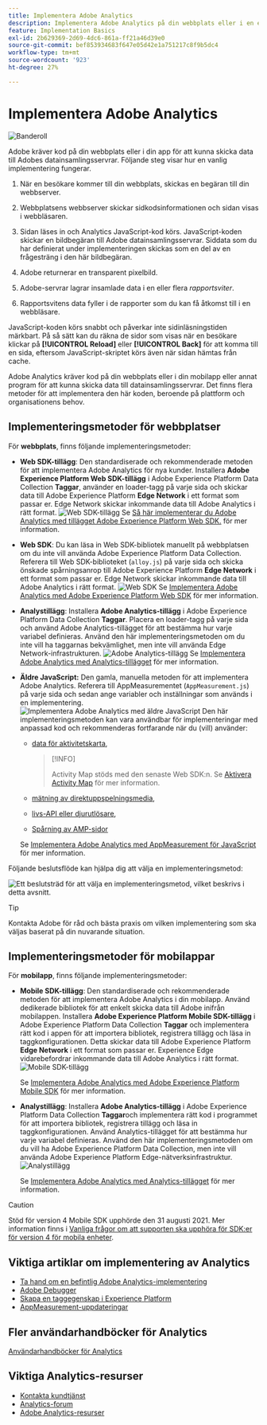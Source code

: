 ```yaml
---
title: Implementera Adobe Analytics
description: Implementera Adobe Analytics på din webbplats eller i en egenskap eller app.
feature: Implementation Basics
exl-id: 2b629369-2d69-4dc6-861a-ff21a46d39e0
source-git-commit: bef853934683f647e05d42e1a751217c8f9b5dc4
workflow-type: tm+mt
source-wordcount: '923'
ht-degree: 27%

---
```


# Implementera Adobe Analytics

![Banderoll](../../assets/doc_banner_implement.png)

Adobe kräver kod på din webbplats eller i din app för att kunna skicka data till Adobes datainsamlingsservrar. Följande steg visar hur en vanlig implementering fungerar.

1. När en besökare kommer till din webbplats, skickas en begäran till din webbserver.
2. Webbplatsens webbserver skickar sidkodsinformationen och sidan visas i webbläsaren.
3. Sidan läses in och Analytics JavaScript-kod körs.
JavaScript-koden skickar en bildbegäran till Adobe datainsamlingsservrar. Siddata som du har definierat under implementeringen skickas som en del av en frågesträng i den här bildbegäran.

4. Adobe returnerar en transparent pixelbild.
5. Adobe-servrar lagrar insamlade data i en eller flera *rapportsviter*.
6. Rapportsvitens data fyller i de rapporter som du kan få åtkomst till i en webbläsare.

JavaScript-koden körs snabbt och påverkar inte sidinläsningstiden märkbart. På så sätt kan du räkna de sidor som visas när en besökare klickar på **[!UICONTROL Reload]** eller **[!UICONTROL Back]** för att komma till en sida, eftersom JavaScript-skriptet körs även när sidan hämtas från cache.

Adobe Analytics kräver kod på din webbplats eller i din mobilapp eller annat program för att kunna skicka data till datainsamlingsservrar. Det finns flera metoder för att implementera den här koden, beroende på plattform och organisationens behov.

## Implementeringsmetoder för webbplatser

För **webbplats**, finns följande implementeringsmetoder:

* **Web SDK-tillägg**: Den standardiserade och rekommenderade metoden för att implementera Adobe Analytics för nya kunder. Installera **Adobe Experience Platform Web SDK-tillägg** i Adobe Experience Platform Data Collection **Taggar**, använder en loader-tagg på varje sida och skickar data till Adobe Experience Platform **Edge Network** i ett format som passar er. Edge Network skickar inkommande data till Adobe Analytics i rätt format.
  ![Web SDK-tillägg](./assets/websdk-extension-implementation.png)
Se [Så här implementerar du Adobe Analytics med tillägget Adobe Experience Platform Web SDK.](./aep-edge/overview.md) för mer information.

* **Web SDK**: Du kan läsa in Web SDK-bibliotek manuellt på webbplatsen om du inte vill använda Adobe Experience Platform Data Collection. Referera till Web SDK-biblioteket (`alloy.js`) på varje sida och skicka önskade spårningsanrop till Adobe Experience Platform **Edge Network** i ett format som passar er. Edge Network skickar inkommande data till Adobe Analytics i rätt format.
  ![Web SDK](./assets/websdk-implementation.png)
Se [Implementera Adobe Analytics med Adobe Experience Platform Web SDK](./aep-edge/overview.md) för mer information.


* **Analystillägg**: Installera **Adobe Analytics-tillägg** i Adobe Experience Platform Data Collection **Taggar**. Placera en loader-tagg på varje sida och använd Adobe Analytics-tillägget för att bestämma hur varje variabel definieras. Använd den här implementeringsmetoden om du inte vill ha taggarnas bekvämlighet, men inte vill använda Edge Network-infrastrukturen.
  ![Adobe Analytics-tillägg](./assets/analytics-extension-implementation.png)
Se [Implementera Adobe Analytics med Analytics-tillägget](launch/overview.md) för mer information.

* **Äldre JavaScript:** Den gamla, manuella metoden för att implementera Adobe Analytics. Referera till AppMeasurementet (`AppMeasurement.js`) på varje sida och sedan ange variabler och inställningar som används i en implementering.
  ![Implementera Adobe Analytics med äldre JavaScript](./assets/appmeasurement-implementation.png)
Den här implementeringsmetoden kan vara användbar för implementeringar med anpassad kod och rekommenderas fortfarande när du (vill) använder:

   * [data för aktivitetskarta](../analyze/activity-map/activity-map.md),

     >[!INFO]
     >
     >Activity Map stöds med den senaste Web SDK:n. Se [Aktivera Activity Map](/help/analyze/activity-map/activitymap-getting-started/activitymap-getting-started-admins/activitymap-enable.md) för mer information.

   * [mätning av direktuppspelningsmedia](https://experienceleague.adobe.com/docs/media-analytics/using/media-overview.html?lang=en),

   * [livs-API eller djurutlösare](https://github.com/AdobeDocs/analytics-1.4-apis/blob/master/docs/live-stream-api/getting_started.md),

   * [Spårning av AMP-sidor](./other/amp.md)

  Se [Implementera Adobe Analytics med AppMeasurement för JavaScript](js/overview.md) för mer information.

Följande beslutsflöde kan hjälpa dig att välja en implementeringsmetod:

![Ett beslutsträd för att välja en implementeringsmetod, vilket beskrivs i detta avsnitt.](./assets/decision-tree.png)


>[!TIP]
>
>Kontakta Adobe för råd och bästa praxis om vilken implementering som ska väljas baserat på din nuvarande situation.

## Implementeringsmetoder för mobilappar

För **mobilapp**, finns följande implementeringsmetoder:

* **Mobile SDK-tillägg**: Den standardiserade och rekommenderade metoden för att implementera Adobe Analytics i din mobilapp. Använd dedikerade bibliotek för att enkelt skicka data till Adobe inifrån mobilappen. Installera **Adobe Experience Platform Mobile SDK-tillägg** i Adobe Experience Platform Data Collection **Taggar** och implementera rätt kod i appen för att importera bibliotek, registrera tillägg och läsa in taggkonfigurationen. Detta skickar data till Adobe Experience Platform **Edge Network** i ett format som passar er. Experience Edge vidarebefordrar inkommande data till Adobe Analytics i rätt format.
  ![Mobile SDK-tillägg](./assets/mobilesdk-extension.png)

  Se [Implementera Adobe Analytics med Adobe Experience Platform Mobile SDK](../implement/aep-edge/mobile-sdk/overview.md) för mer information.

* **Analystillägg**: Installera **Adobe Analytics-tillägg** i Adobe Experience Platform Data Collection **Taggar**och implementera rätt kod i programmet för att importera bibliotek, registrera tillägg och läsa in taggkonfigurationen. Använd Analytics-tillägget för att bestämma hur varje variabel definieras. Använd den här implementeringsmetoden om du vill ha Adobe Experience Platform Data Collection, men inte vill använda Adobe Experience Platform Edge-nätverksinfrastruktur.
  ![Analystillägg](./assets/mobilesdk-analytics-extension.png)

  Se [Implementera Adobe Analytics med Analytics-tillägget](../implement/aep-edge/mobile-sdk/overview.md) för mer information.


>[!CAUTION]
>
>Stöd för version 4 Mobile SDK upphörde den 31 augusti 2021. Mer information finns i [Vanliga frågor om att supporten ska upphöra för SDK:er för version 4 för mobila enheter](https://developer.adobe.com/client-sdks/documentation/v4-end-of-life-faq/).

## Viktiga artiklar om implementering av Analytics

* [Ta hand om en befintlig Adobe Analytics-implementering](/help/implement/prepare/existing-implementation.md)
* [Adobe Debugger](validate/debugger.md)
* [Skapa en taggegenskap i Experience Platform](launch/create-analytics-property.md)
* [AppMeasurement-uppdateringar](appmeasurement-updates.md)

## Fler användarhandböcker för Analytics

[Användarhandböcker för Analytics](https://experienceleague.adobe.com/docs/analytics.html)

## Viktiga Analytics-resurser

* [Kontakta kundtjänst](https://experienceleague.adobe.com/?support-solution=Analytics&amp;lang=sv#support)
* [Analytics-forum](https://experienceleaguecommunities.adobe.com/t5/adobe-analytics/ct-p/adobe-analytics-community)
* [Adobe Analytics-resurser](https://experienceleaguecommunities.adobe.com/t5/adobe-analytics-discussions/adobe-analytics-resources/m-p/276666)
